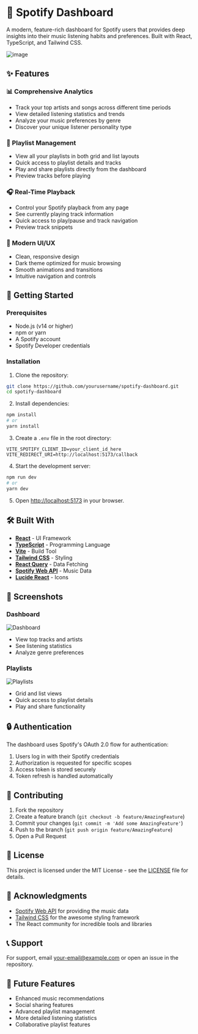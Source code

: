 # 🎵 Spotify Dashboard

A modern, feature-rich dashboard for Spotify users that provides deep insights into their music listening habits and preferences. Built with React, TypeScript, and Tailwind CSS.

![image](https://github.com/user-attachments/assets/37d9e8c4-f97c-4615-b642-ad0ddbec5291)


## ✨ Features

### 📊 Comprehensive Analytics
- Track your top artists and songs across different time periods
- View detailed listening statistics and trends
- Analyze your music preferences by genre
- Discover your unique listener personality type

### 📑 Playlist Management
- View all your playlists in both grid and list layouts
- Quick access to playlist details and tracks
- Play and share playlists directly from the dashboard
- Preview tracks before playing

### 🎧 Real-Time Playback
- Control your Spotify playback from any page
- See currently playing track information
- Quick access to play/pause and track navigation
- Preview track snippets

### 🎨 Modern UI/UX
- Clean, responsive design
- Dark theme optimized for music browsing
- Smooth animations and transitions
- Intuitive navigation and controls

## 🚀 Getting Started

### Prerequisites
- Node.js (v14 or higher)
- npm or yarn
- A Spotify account
- Spotify Developer credentials

### Installation

1. Clone the repository:
```bash
git clone https://github.com/yourusername/spotify-dashboard.git
cd spotify-dashboard
```

2. Install dependencies:
```bash
npm install
# or
yarn install
```

3. Create a `.env` file in the root directory:
```env
VITE_SPOTIFY_CLIENT_ID=your_client_id_here
VITE_REDIRECT_URI=http://localhost:5173/callback
```

4. Start the development server:
```bash
npm run dev
# or
yarn dev
```

5. Open [http://localhost:5173](http://localhost:5173) in your browser.

## 🛠️ Built With

- **[React](https://reactjs.org/)** - UI Framework
- **[TypeScript](https://www.typescriptlang.org/)** - Programming Language
- **[Vite](https://vitejs.dev/)** - Build Tool
- **[Tailwind CSS](https://tailwindcss.com/)** - Styling
- **[React Query](https://react-query.tanstack.com/)** - Data Fetching
- **[Spotify Web API](https://developer.spotify.com/documentation/web-api/)** - Music Data
- **[Lucide React](https://lucide.dev/)** - Icons

## 📱 Screenshots

### Dashboard
![Dashboard](dashboard.png)
- View top tracks and artists
- See listening statistics
- Analyze genre preferences

### Playlists
![Playlists](playlists.png)
- Grid and list views
- Quick access to playlist details
- Play and share functionality

## 🔒 Authentication

The dashboard uses Spotify's OAuth 2.0 flow for authentication:
1. Users log in with their Spotify credentials
2. Authorization is requested for specific scopes
3. Access token is stored securely
4. Token refresh is handled automatically

## 🤝 Contributing

1. Fork the repository
2. Create a feature branch (`git checkout -b feature/AmazingFeature`)
3. Commit your changes (`git commit -m 'Add some AmazingFeature'`)
4. Push to the branch (`git push origin feature/AmazingFeature`)
5. Open a Pull Request

## 📄 License

This project is licensed under the MIT License - see the [LICENSE](LICENSE) file for details.

## 🙏 Acknowledgments

- [Spotify Web API](https://developer.spotify.com/documentation/web-api/) for providing the music data
- [Tailwind CSS](https://tailwindcss.com/) for the awesome styling framework
- The React community for incredible tools and libraries

## 📞 Support

For support, email your-email@example.com or open an issue in the repository.

## 🔮 Future Features

- Enhanced music recommendations
- Social sharing features
- Advanced playlist management
- More detailed listening statistics
- Collaborative playlist features
